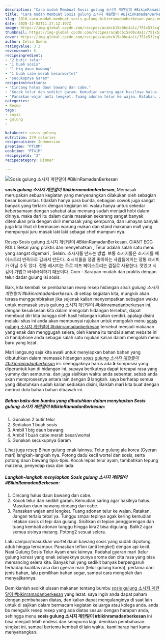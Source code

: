 ```yaml
---
description: "Cara mudah Membuat Sosis gulung 소시지 계란말이 #BikinRamadanBerkesan yang Enak Banget"
title: "Cara mudah Membuat Sosis gulung 소시지 계란말이 #BikinRamadanBerkesan yang Enak Banget"
slug: 2810-cara-mudah-membuat-sosis-gulung-bikinramadanberkesan-yang-enak-banget
date: 2020-12-02T11:37:12.107Z
image: https://img-global.cpcdn.com/recipes/acabcb15a0bc4a1c/751x532cq70/sosis-gulung-소시지-계란말이-bikinramadanberkesan-foto-resep-utama.jpg
thumbnail: https://img-global.cpcdn.com/recipes/acabcb15a0bc4a1c/751x532cq70/sosis-gulung-소시지-계란말이-bikinramadanberkesan-foto-resep-utama.jpg
cover: https://img-global.cpcdn.com/recipes/acabcb15a0bc4a1c/751x532cq70/sosis-gulung-소시지-계란말이-bikinramadanberkesan-foto-resep-utama.jpg
author: Celia Owens
ratingvalue: 3.3
reviewcount: 6
recipeingredient:
- "2 butir telur"
- "1 buah sosis"
- "1 btg daun bawang"
- "1 buah cabe merah besarwortel"
- "secukupnya Garam"
recipeinstructions:
- "Cincang halus daun bawang dan cabe."
- "Kocok telur dan sedikit garam. Kemudian saring agar hasilnya halus. Masukan daun bawang cincang dan cabe."
- "Panaskan wajan anti lengket. Tuang adonan telur ke wajan. Ratakan. Jangan terlalu tebal ya. Tunggu smpai tepinya agak kering kemudian letakan sosis di tepi dan gulung. Sisihkan di tepian penggorengan dan tuang kembali adonan tunggu hingga kira2 bisa digulung. Balik2 agar semua sisinya matang. Potong2 sesuai selera."
categories:
- Resep
tags:
- sosis
- gulung
- 

katakunci: sosis gulung  
nutrition: 279 calories
recipecuisine: Indonesian
preptime: "PT10M"
cooktime: "PT41M"
recipeyield: "3"
recipecategory: Dinner

---
```



![Sosis gulung 소시지 계란말이 #BikinRamadanBerkesan](https://img-global.cpcdn.com/recipes/acabcb15a0bc4a1c/751x532cq70/sosis-gulung-소시지-계란말이-bikinramadanberkesan-foto-resep-utama.jpg)

<b><i>sosis gulung 소시지 계란말이 #bikinramadanberkesan</i></b>, Memasak merupakan sebuah kegiatan yang menyenangkan dilakukan oleh sebagian besar komunitas. tidaklah hanya para bunda, sebagian cowok juga sangat banyak yang tertarik dengan kegiatan ini. walau hanya untuk sekedar kebersamaan dengan sahabat atau memang sudah menjadi hobi dalam dirinya. maka dari itu dalam dunia masakan sekarang sangat banyak ditemukan pria dengan skill memasak yang sempurna, dan lumayan banyak juga kita lihat di bermacam warung makan dan stand makanan mall yang mempunyai juru masak laki laki sebagai chef mumpuni nya.

Resep Sosis gulung 소시지 계란말이 #BikinRamadanBerkesan. GIANT EGG ROLL Bekal yang praktis dan menyehatkan , Telur adalah salah satu menu yang sangat digemari , Selain. 소시지롤 만드는 방법. 보통 소시지롤은 소시지를 페이스트리 반죽으로 감싸서 만든다. 소시지롤을 정말 좋아하는 사람들에게는 정통 레시피가 아닐 수도 있다. 정통 레시피는 주로 퍼프 페이스트리는 껍질로 사용한다. 맛있고 식감이 가볍고 바삭바삭하기 때문이다. Com - Sarapan mudah dan praktis dengan telur dadar gulung isi sosis.

Baik, kita kembali ke pembahasan resep resep hidangan <i>sosis gulung 소시지 계란말이 #bikinramadanberkesan</i>. di setiap kegiatan kita, mungkin akan terasa menggembirakan jika sejenak kalian menyempatkan sebagian waktu untuk memasak sosis gulung 소시지 계란말이 #bikinramadanberkesan ini. dengan kesuksesan kita dalam mengolah hidangan tersebut, dapat membuat diri kita bangga oleh hasil hidangan kalian sendiri. apalagi disini melalui situs ini anda akan mempunyai rujukan untuk mengolah menu <u>sosis gulung 소시지 계란말이 #bikinramadanberkesan</u> tersebut menjadi makanan yang enak dan menggugah selera, oleh karena itu tandai alamat website ini di handphone anda sebagai salah satu rujukan kalian dalam mengolah menu baru yang lezat.


Mari langsung saja kita awali untuk menyiapkan bahan bahan yang dibutuhkan dalam memasak hidangan <u><i>sosis gulung 소시지 계란말이 #bikinramadanberkesan</i></u> ini. seenggaknya harus ada <b>5</b> komposisi yang diperuntuk kan di hidangan ini. supaya berikutnya dapat tercapai rasa yang yummy dan sempurna. dan juga sisihkan waktu anda sebentar, sebab anda akan memprosesnya antara lain dengan <b>3</b> langkah. saya berharap semua yang dibutuhkan sudah kalian sediakan disini, Baiklah mari kita buat dengan merinci dulu bahan bahan dibawah ini.

<!--inarticleads1-->

##### Bahan baku dan bumbu yang dibutuhkan dalam menyiapkan Sosis gulung 소시지 계란말이 #BikinRamadanBerkesan:

1. Gunakan 2 butir telur
1. Sediakan 1 buah sosis
1. Ambil 1 btg daun bawang
1. Ambil 1 buah cabe merah besar/wortel
1. Gunakan secukupnya Garam


Lihat juga resep Bihun gulung enak lainnya. Telur gulung ala korea (Gyeran mari) langkah-langkah nya. Potong dadu kecil wortel dan sosis, serta potong daun bawang tipis-tipis. Kocok lepas telur ayam, tambahkan tepung maizena, penyedap rasa dan lada. 

<!--inarticleads2-->

##### Langkah-langkah menyiapkan Sosis gulung 소시지 계란말이 #BikinRamadanBerkesan:

1. Cincang halus daun bawang dan cabe.
1. Kocok telur dan sedikit garam. Kemudian saring agar hasilnya halus. Masukan daun bawang cincang dan cabe.
1. Panaskan wajan anti lengket. Tuang adonan telur ke wajan. Ratakan. Jangan terlalu tebal ya. Tunggu smpai tepinya agak kering kemudian letakan sosis di tepi dan gulung. Sisihkan di tepian penggorengan dan tuang kembali adonan tunggu hingga kira2 bisa digulung. Balik2 agar semua sisinya matang. Potong2 sesuai selera.


Lalu campur/masukkan wortel daun bawang sosis yang sudah dipotong, aduk hingga tercampur. Panaskan teflon (anti lengket) dengan api kecil. Nasi Gulung Sosis Telur Ayam enak lainnya. Padahal gyeran mari (telur gulung korea) yang enak selayaknya punya aroma dan cita rasa yang bisa memancing selera kita. Banyak hal yang sedikit banyak berpengaruh terhadap kualitas rasa dari gyeran mari (telur gulung korea), pertama dari jenis bahan, lalu pemilihan bahan segar, sampai cara mengolah dan menyajikannya. 

Demikianlah sedikit ulasan makanan tentang bumbu <u>sosis gulung 소시지 계란말이 #bikinramadanberkesan</u> yang lezat. saya ingin anda dapat paham dengan pembahasan diatas, dan kalian dapat mengulanginya di saat lain untuk di sajikan dalam bermacam kegiatan keluarga atau kolega anda. anda bs mengulik resep resep yang ada diatas sesuai dengan harapan anda, sehingga menu <b>sosis gulung 소시지 계란말이 #bikinramadanberkesan</b> ini bisa menjadi lebih endess dan sempurna lagi. demikian pembahasan singkat ini, sampai bertemu kembali di lain waktu. kami harap hari kamu menyenangkan.
